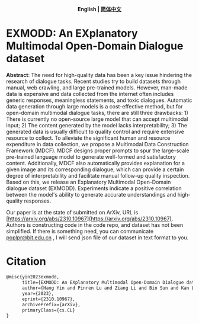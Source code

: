 <h4 align="center">
    <p>
        <b>English</b> |
        <a href="https://github.com/poplpr/EXMODD/blob/main/README_zh.md">简体中文</a>
    </p>
</h4>

# EXMODD: An EXplanatory Multimodal Open-Domain Dialogue dataset 

**Abstract**: The need for high-quality data has been a key issue hindering the research of dialogue tasks. Recent studies try to build datasets through manual, web crawling, and large pre-trained models. However, man-made data is expensive and data collected from the internet often includes generic responses, meaningless statements, and toxic dialogues. Automatic data generation through large models is a cost-effective method, but for open-domain multimodal dialogue tasks, there are still three drawbacks: 1) There is currently no open-source large model that can accept multimodal input; 2) The content generated by the model lacks interpretability; 3) The generated data is usually difficult to quality control and require extensive resource to collect. To alleviate the significant human and resource expenditure in data collection, we propose a Multimodal Data Construction Framework (MDCF). MDCF designs proper prompts to spur the large-scale pre-trained language model to generate well-formed and satisfactory content. Additionally, MDCF also automatically provides explanation for a given image and its corresponding dialogue, which can provide a certain degree of interpretability and facilitate manual follow-up quality inspection. Based on this, we release an Explanatory Multimodal Open-Domain dialogue dataset (EXMODD). Experiments indicate a positive correlation between the model's ability to generate accurate understandings and high-quality responses.

Our paper is at the state of submitted on ArXiv, URL is [https://arxiv.org/abs/2310.10967](https://arxiv.org/abs/2310.10967).  Authors is constructing code in the code repo, and dataset has not been simplified. If there is something need, you can communicate poplpr@bit.edu.cn , I will send json file of our dataset in text format to you.

# Citation

```tex
@misc{yin2023exmodd,
      title={EXMODD: An EXplanatory Multimodal Open-Domain Dialogue dataset}, 
      author={Hang Yin and Pinren Lu and Ziang Li and Bin Sun and Kan Li},
      year={2023},
      eprint={2310.10967},
      archivePrefix={arXiv},
      primaryClass={cs.CL}
}
```


